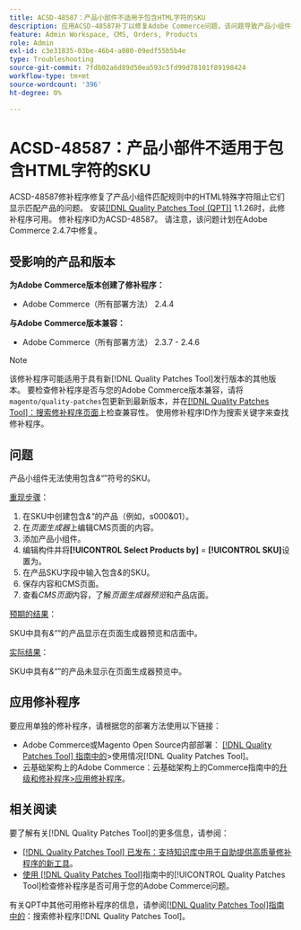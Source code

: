 ```yaml
---
title: ACSD-48587：产品小部件不适用于包含HTML字符的SKU
description: 应用ACSD-48587补丁以修复Adobe Commerce问题，该问题导致产品小组件匹配规则中的HTML特殊字符无法显示匹配产品。
feature: Admin Workspace, CMS, Orders, Products
role: Admin
exl-id: c3e31835-03be-46b4-a080-09edf55b5b4e
type: Troubleshooting
source-git-commit: 7fdb02a6d89d50ea593c5fd99d78101f89198424
workflow-type: tm+mt
source-wordcount: '396'
ht-degree: 0%

---
```


# ACSD-48587：产品小部件不适用于包含HTML字符的SKU

ACSD-48587修补程序修复了产品小组件匹配规则中的HTML特殊字符阻止它们显示匹配产品的问题。 安装[[!DNL Quality Patches Tool (QPT)]](https://experienceleague.adobe.com/zh-hans/docs/commerce-operations/tools/quality-patches-tool/quality-patches-tool-to-self-serve-quality-patches) 1.1.26时，此修补程序可用。 修补程序ID为ACSD-48587。 请注意，该问题计划在Adobe Commerce 2.4.7中修复。

## 受影响的产品和版本

**为Adobe Commerce版本创建了修补程序：**

* Adobe Commerce（所有部署方法） 2.4.4

**与Adobe Commerce版本兼容：**

* Adobe Commerce（所有部署方法） 2.3.7 - 2.4.6

>[!NOTE]
>
>该修补程序可能适用于具有新[!DNL Quality Patches Tool]发行版本的其他版本。 要检查修补程序是否与您的Adobe Commerce版本兼容，请将`magento/quality-patches`包更新到最新版本，并在[[!DNL Quality Patches Tool]：搜索修补程序页面](https://experienceleague.adobe.com/tools/commerce-quality-patches/index.html?lang=zh-Hans)上检查兼容性。 使用修补程序ID作为搜索关键字来查找修补程序。

## 问题

产品小组件无法使用包含&#x200B;*&amp;“*”符号的SKU。

<u>重现步骤</u>：

1. 在SKU中创建包含&#x200B;*&amp;&quot;*&#x200B;的产品（例如，s000&amp;01）。
1. 在&#x200B;*页面生成器*&#x200B;上编辑CMS页面的内容。
1. 添加产品小组件。
1. 编辑构件并将&#x200B;**[!UICONTROL Select Products by]** = **[!UICONTROL SKU]**&#x200B;设置为。
1. 在产品SKU字段中输入包含&#x200B;*&amp;*&#x200B;的SKU。
1. 保存内容和CMS页面。
1. 查看&#x200B;*CMS页面*&#x200B;内容，了解&#x200B;*页面生成器预览*&#x200B;和产品店面。

<u>预期的结果</u>：

SKU中具有&#x200B;*&amp;“*”的产品显示在页面生成器预览和店面中。

<u>实际结果</u>：

SKU中具有&#x200B;*&amp;“*”的产品未显示在页面生成器预览中。

## 应用修补程序

要应用单独的修补程序，请根据您的部署方法使用以下链接：

* Adobe Commerce或Magento Open Source内部部署： [[!DNL Quality Patches Tool] 指南中的](/help/tools/quality-patches-tool/usage.md)>使用情况[!DNL Quality Patches Tool]。
* 云基础架构上的Adobe Commerce：云基础架构上的Commerce指南中的[升级和修补程序>应用修补程序](https://experienceleague.adobe.com/docs/commerce-cloud-service/user-guide/develop/upgrade/apply-patches.html?lang=zh-Hans)。

## 相关阅读

要了解有关[!DNL Quality Patches Tool]的更多信息，请参阅：

* [[!DNL Quality Patches Tool] 已发布：支持知识库中用于自助提供高质量修补程序的新工具](https://experienceleague.adobe.com/zh-hans/docs/commerce-operations/tools/quality-patches-tool/quality-patches-tool-to-self-serve-quality-patches)。
* [使用 [!DNL Quality Patches Tool]](/help/tools/quality-patches-tool/patches-available-in-qpt/check-patch-for-magento-issue-with-magento-quality-patches.md)指南中的[!UICONTROL Quality Patches Tool]检查修补程序是否可用于您的Adobe Commerce问题。


有关QPT中其他可用修补程序的信息，请参阅[[!DNL Quality Patches Tool]指南中的](https://experienceleague.adobe.com/tools/commerce-quality-patches/index.html?lang=zh-Hans)：搜索修补程序[!DNL Quality Patches Tool]。
